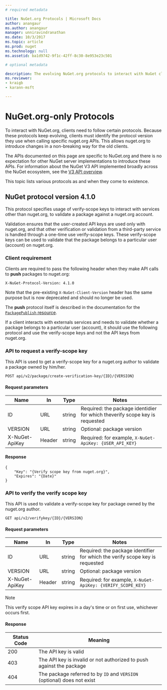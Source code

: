 ```yaml
---
# required metadata 

title: NuGet.org Protocols | Microsoft Docs
author: anangaur
ms.author: anangaur
manager: unniravindranathan
ms.date: 10/3/2017
ms.topic: article
ms.prod: nuget
ms.technology: null
ms.assetid: ba1d9742-9f1c-42ff-8c30-8e953e23c501

# optional metadata

description: The evolving NuGet.org protocols to interact with NuGet clients.
ms.reviewer:
- kraigb
- karann-msft

---
```

# NuGet.org-only Protocols

To interact with NuGet.org, clients need to follow certain protocols. Because these protocols keep evolving, clients
must identify the protocol version they use when calling specific nuget.org APIs. This allows nuget.org to introduce
changes in a non-breaking way for the old clients.

The APIs documented on this page are specific to NuGet.org and there is no expectation for other NuGet server
implementations to introduce these APIs. For information about the NuGet V3 API implemented broadly across the NuGet
ecosystem, see the [V3 API overview](v3/overview.md).

This topic lists various protocols as and when they come to existence.

## NuGet protocol version 4.1.0

This protocol specifies usage of verify-scope keys to interact with services other than nuget.org, to validate a
package against a nuget.org account. 

Validation ensures that the user-created API keys are used only with nuget.org, and that other verification or
validation from a third-party service is handled through a one-time use verify-scope keys. These verify-scope keys can
be used to validate that the package belongs to a particular user (account) on nuget.org.

### Client requirement

Clients are required to pass the following header when they make API calls to **push** packages to nuget.org:

```
X-NuGet-Protocol-Version: 4.1.0
```

Note that the pre-existing `X-NuGet-Client-Version` header has the same purpose but is now deprecated and should no
longer be used.

The **push** protocol itself is described in the documentation for the
[`PackagePublish` resource](v3/package-publish-resource.md).

If a client interacts with externals services and needs to validate whether a package belongs to a particular user
(account), it should use the following protocol and use the verify-scope keys and not the API keys from nuget.org.

### API to request a verify-scope key

This API is used to get a verify-scope key for a nuget.org author to validate a package owned by him/her.

```
POST api/v2/package/create-verification-key/{ID}/{VERSION}
```

#### Request parameters

Name           | In     | Type   | Notes
-------------- | ------ | ------ | ----- 
ID             | URL    | string | Required: the package identidier for which theverify scope key is requested
VERSION        | URL    | string | Optional: package version
X-NuGet-ApiKey | Header | string | Required: for example, `X-NuGet-ApiKey: {USER_API_KEY}`

#### Response

```
{
    "Key": "{Verify scope key from nuget.org}",
    "Expires": "{Date}"
}
```

### API to verify the verify scope key

This API is used to validate a verify-scope key for package owned by the nuget.org author.

```
GET api/v2/verifykey/{ID}/{VERSION}
```

#### Request parameters

Name           | In     | Type   | Notes
-------------  | ------ | ------ | -----
ID             | URL    | string | Required: the package identifier for which the verify scope key is requested
VERSION        | URL    | string | Optional: package version
X-NuGet-ApiKey | Header | string | Required: for example, `X-NuGet-ApiKey: {VERIFY_SCOPE_KEY}`

> [!Note]
> This verify scope API key expires in a day's time or on first use, whichever occurs first.

#### Response

Status Code | Meaning
----------- | -------
200         | The API key is valid
403         | The API key is invalid or not authorized to push against the package
404         | The package referred to by `ID` and `VERSION` (optional) does not exist
